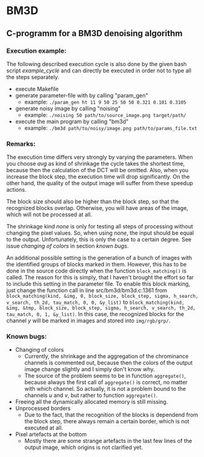 # BM3D
## C-programm for a BM3D denoising algorithm

### Execution example:

The following described execution cycle is also done by the given bash script *example_cycle* and
can directly be executed in order not to type all the steps separately.

* execute Makefile
* generate parameter-file with by calling "param_gen"
	* example: `./param_gen ht 11 9 50 25 50 50 0.321 0.101 0.3105`
* generate noisy image by calling "noising"
	* example: `./noising 50 path/to/source_image.png target/path/`
* execute the main program by calling "bm3d"
	* example: `./bm3d path/to/noisy/image.png path/to/params_file.txt`

### Remarks:

The execution time differs very strongly by varying the parameters. When you choose *avg* as kind of
shrinkage the cycle takes the shortest time, because then the calculation of the DCT will be
omitted. Also, when you increase the block step, the execution time will drop significantly. On the
other hand, the quality of the output image will suffer from these speedup actions.

The block size should also be higher than the block step, so that the recognized blocks overlap.
Otherwise, you will have areas of the image, which will not be processed at all.

The shrinkage kind *none* is only for testing all steps of processing without changing the pixel
values. So, when using *none*, the input should be equal to the output. Unfortunately, this is only
the case to a certain degree. See issue *changing of colors* in section *known bugs*.

An additional possible setting is the generation of a bunch of images with the identified groups of
blocks marked in them. However, this has to be done in the source code directly when the function
`block_matching()` is called. The reason for this is simply, that I haven't brought the effort so
far to include this setting in the parameter file. To enable this block marking, just change the
function call in line src/bm3d/bm3d.c:1361 from `block_matching(kind, &img, 0, block_size,
block_step, sigma, h_search, v_search, th_2d, tau_match, 0, 0, &y_list)` to `block_matching(kind,
&img, &tmp, block_size, block_step, sigma, h_search, v_search, th_2d, tau_match, 0, 1, &y_list)`.
In this case, the recognized blocks for the channel *y* will be marked in images and stored into
`img/rgb/grp/`.
	

### Known bugs:

* Changing of colors
	* Currently, the shrinkage and the aggregation of the chrominance channels is commented out,
	  because then the colors of the output image change slightly and I simply don't know why.
	* The source of the problem seems to be in function `aggregate()`, because always the first call
	  of `aggregate()` is correct, no matter with which channel. So actually, it is not a problem
	  bound to the channels *u* and *v*, but rather to function `aggregate()`.
* Freeing all the dynamically allocated memory is still missing.
* Unprocessed borders
	* Due to the fact, that the recognition of the blocks is dependend from the block step, there
	  always remain a certain border, which is not executed at all.
* Pixel artefacts at the bottom
	* Mostly there are some strange artefacts in the last few lines of the output image, which
	  origins is not clarified yet.
